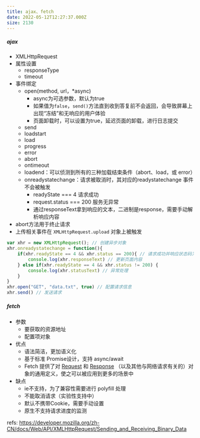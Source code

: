 ```yaml
---
title: ajax、fetch
date: 2022-05-12T12:27:37.000Z
size: 2130
---
```

##### ajax

- XMLHttpRequest
- 属性设置
  - responseType
  - timeout
- 事件绑定
  - open(method, url，*async)
    - async为可选参数，默认为true
    - 如果值为`false`，`send()`方法直到收到答复前不会返回，会导致屏幕上出现“冻结”和无响应的用户体验
    - 页面卸载时，可以设置为true，延迟页面的卸载，进行日志提交
  - send
  - loadstart
  - load
  - progress
  - error
  - abort
  - ontimeout
  - loadend：可以侦测到所有的三种加载结束条件（abort、load，或 error）
  - onreadystatechange：请求被取消时，其对应的readystatechange 事件不会被触发
    - readyState === 4  请求成功
    - request.status === 200  服务无异常
    - 通过responseText拿到响应的文本，二进制是response，需要手动解析响应内容
- abort方法用于终止请求
- 上传相关事件在 `XMLHttpRequest.upload` 对象上被触发
```js
var xhr = new XMLHttpRequest(); // 创建异步对象
xhr.onreadystatechange = function(){
	if(xhr.readyState == 4 && xhr.status == 200){ // 请求成功并响应状态码为 200
		console.log(xhr.responseText) // 更新页面内容
	} else if(xhr.readyState == 4 && xhr.status != 200) {
		console.log(xhr.statusText) // 异常处理
	}
}
xhr.open("GET", "data.txt", true) // 配置请求信息
xhr.send() // 发送请求
```

##### fetch

- 参数
  - 要获取的资源地址
  - 配置项对象
- 优点
  - 语法简洁，更加语义化
  - 基于标准 Promise设计，支持 async/await
  - Fetch 提供了对 [Request](https://developer.mozilla.org/zh-CN/docs/Web/API/Request) 和 [Response](https://developer.mozilla.org/zh-CN/docs/Web/API/Response) （以及其他与网络请求有关的）对象的通用定义，使之可以被应用到更多的场景中
- 缺点
  - ie不支持，为了兼容性需要进行 polyfill 处理
  - 不能取消请求（实验性支持中）
  - 默认不携带Cookie，需要手动设置
  - 原生不支持请求进度的监测

refs:
https://developer.mozilla.org/zh-CN/docs/Web/API/XMLHttpRequest/Sending_and_Receiving_Binary_Data
